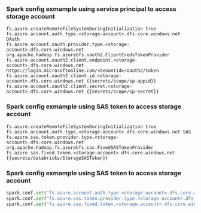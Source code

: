 
### Spark config exmample using service principal to access storage account
```
fs.azure.createRemoteFileSystemDuringInitialization true
fs.azure.account.auth.type.<storage-account>.dfs.core.windows.net OAuth
fs.azure.account.oauth.provider.type.<storage-account>.dfs.core.windows.net org.apache.hadoop.fs.azurebfs.oauth2.ClientCredsTokenProvider
fs.azure.account.oauth2.client.endpoint.<storage-account>.dfs.core.windows.net https://login.microsoftonline.com/<tenantid>/oauth2/token
fs.azure.account.oauth2.client.id.<storage-account>.dfs.core.windows.net {{secrets/scope/sp-appid}}
fs.azure.account.oauth2.client.secret.<storage-account>.dfs.core.windows.net {{secrets/scope/sp-secret}}
```

### Spark config exmample using SAS token to access storage account
```
fs.azure.createRemoteFileSystemDuringInitialization true
fs.azure.account.auth.type.<storage-account>.dfs.core.windows.net SAS
fs.azure.sas.token.provider.type.<storage-account>.dfs.core.windows.net org.apache.hadoop.fs.azurebfs.sas.FixedSASTokenProvider
fs.azure.sas.fixed.token.<storage-account>.dfs.core.windows.net {{secrets/databricks/StorageSASToken}}
```

### Spark config exmample using SAS token to access storage account
```python
spark.conf.set("fs.azure.account.auth.type.<storage-account>.dfs.core.windows.net", "SAS")
spark.conf.set("fs.azure.sas.token.provider.type.<storage-account>.dfs.core.windows.net", "org.apache.hadoop.fs.azurebfs.sas.FixedSASTokenProvider")
spark.conf.set("fs.azure.sas.fixed.token.<storage-account>.dfs.core.windows.net", "<token>")
```